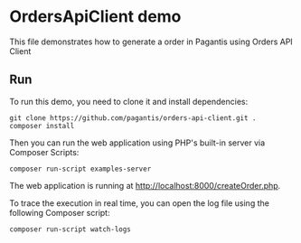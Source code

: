# OrdersApiClient demo

This file demonstrates how to generate a order in Pagantis using Orders API Client

## Run

To run this demo, you need to clone it and install dependencies:

```
git clone https://github.com/pagantis/orders-api-client.git .
composer install
```

Then you can run the web application using PHP's built-in server via Composer Scripts:

```
composer run-script examples-server
```

The web application is running at [http://localhost:8000/createOrder.php](http://localhost:8000/createOrder.php).

To trace the execution in real time, you can open the log file using the following Composer script: 
```
composer run-script watch-logs
``` 
